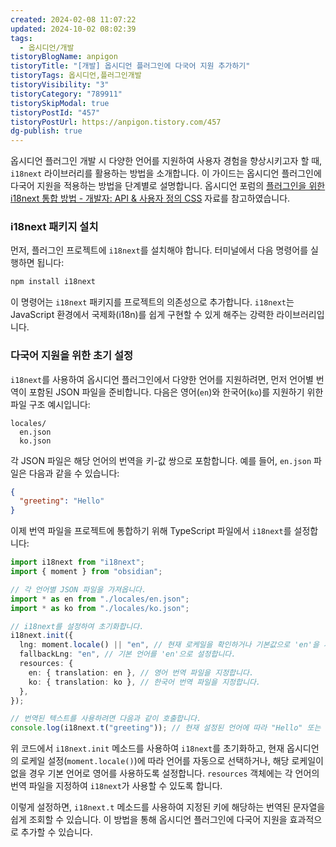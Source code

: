 ```yaml
---
created: 2024-02-08 11:07:22
updated: 2024-10-02 08:02:39
tags:
  - 옵시디언/개발
tistoryBlogName: anpigon
tistoryTitle: "[개발] 옵시디언 플러그인에 다국어 지원 추가하기"
tistoryTags: 옵시디언,플러그인개발
tistoryVisibility: "3"
tistoryCategory: "789911"
tistorySkipModal: true
tistoryPostId: "457"
tistoryPostUrl: https://anpigon.tistory.com/457
dg-publish: true
---
```


옵시디언 플러그인 개발 시 다양한 언어를 지원하여 사용자 경험을 향상시키고자 할 때, `i18next` 라이브러리를 활용하는 방법을 소개합니다. 이 가이드는 옵시디언 플러그인에 다국어 지원을 적용하는 방법을 단계별로 설명합니다. 옵시디언 포럼의 [플러그인을 위한 i18next 통합 방법 - 개발자: API & 사용자 정의 CSS](https://forum.obsidian.md/t/integrating-i18next-for-a-plugin/54907) 자료를 참고하였습니다.

### i18next 패키지 설치

먼저, 플러그인 프로젝트에 `i18next`를 설치해야 합니다. 터미널에서 다음 명령어를 실행하면 됩니다:

```bash
npm install i18next
```

이 명령어는 `i18next` 패키지를 프로젝트의 의존성으로 추가합니다. `i18next`는 JavaScript 환경에서 국제화(i18n)를 쉽게 구현할 수 있게 해주는 강력한 라이브러리입니다.

### 다국어 지원을 위한 초기 설정

`i18next`를 사용하여 옵시디언 플러그인에서 다양한 언어를 지원하려면, 먼저 언어별 번역이 포함된 JSON 파일을 준비합니다. 다음은 영어(`en`)와 한국어(`ko`)를 지원하기 위한 파일 구조 예시입니다:

```plaintext
locales/
  en.json
  ko.json
```

각 JSON 파일은 해당 언어의 번역을 키-값 쌍으로 포함합니다. 예를 들어, `en.json` 파일은 다음과 같을 수 있습니다:

```json
{
  "greeting": "Hello"
}
```

이제 번역 파일을 프로젝트에 통합하기 위해 TypeScript 파일에서 `i18next`를 설정합니다:

```ts
import i18next from "i18next";
import { moment } from "obsidian";

// 각 언어별 JSON 파일을 가져옵니다.
import * as en from "./locales/en.json";
import * as ko from "./locales/ko.json";

// i18next를 설정하여 초기화합니다.
i18next.init({
  lng: moment.locale() || "en", // 현재 로케일을 확인하거나 기본값으로 'en'을 사용합니다.
  fallbackLng: "en", // 기본 언어를 'en'으로 설정합니다.
  resources: {
    en: { translation: en }, // 영어 번역 파일을 지정합니다.
    ko: { translation: ko }, // 한국어 번역 파일을 지정합니다.
  },
});

// 번역된 텍스트를 사용하려면 다음과 같이 호출합니다.
console.log(i18next.t("greeting")); // 현재 설정된 언어에 따라 "Hello" 또는 해당 언어의 인사말을 출력합니다.
```

위 코드에서 `i18next.init` 메소드를 사용하여 `i18next`를 초기화하고, 현재 옵시디언의 로케일 설정(`moment.locale()`)에 따라 언어를 자동으로 선택하거나, 해당 로케일이 없을 경우 기본 언어로 영어를 사용하도록 설정합니다. `resources` 객체에는 각 언어의 번역 파일을 지정하여 `i18next`가 사용할 수 있도록 합니다.

이렇게 설정하면, `i18next.t` 메소드를 사용하여 지정된 키에 해당하는 번역된 문자열을 쉽게 조회할 수 있습니다. 이 방법을 통해 옵시디언 플러그인에 다국어 지원을 효과적으로 추가할 수 있습니다.